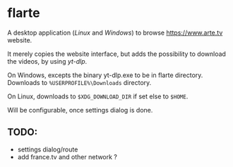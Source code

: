 # flarte

A desktop application (*Linux* and *Windows*) to browse https://www.arte.tv website.

It merely copies the website interface, but adds the possibility to download the videos, by using *yt-dlp*.

On Windows, excepts the binary yt-dlp.exe to be in flarte directory. Downloads to `%USERPROFILE%\Downloads` directory.

On Linux, downloads to `$XDG_DOWNLOAD_DIR` if set else to `$HOME`.

Will be configurable, once settings dialog is done.

## TODO:

- settings dialog/route
- add france.tv and other network ?
